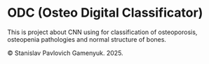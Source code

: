 # ODC (Osteo Digital Classificator)

This is project about CNN using for classification of osteoporosis, osteopenia pathologies and normal structure of bones.

© Stanislav Pavlovich Gamenyuk. 2025.

